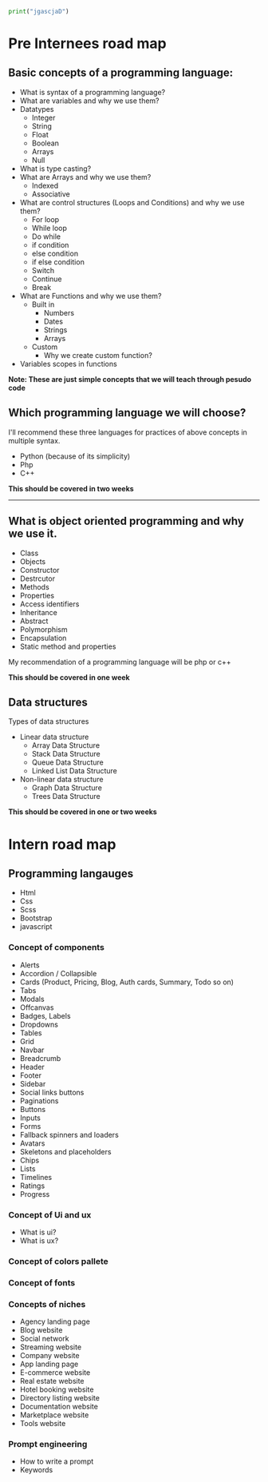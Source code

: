 ```python
print("jgascjaD")
```

# Pre Internees road map

## Basic concepts of a programming language:

- What is syntax of a programming language?
- What are variables and why we use them?
- Datatypes
  - Integer
  - String
  - Float
  - Boolean
  - Arrays
  - Null
- What is type casting?
- What are Arrays and why we use them?
  - Indexed
  - Associative
- What are control structures (Loops and Conditions) and why we use them?
  - For loop
  - While loop
  - Do while
  - if condition
  - else condition
  - if else condition
  - Switch
  - Continue
  - Break
- What are Functions and why we use them?
  - Built in
    - Numbers
    - Dates
    - Strings
    - Arrays
  - Custom
    - Why we create custom function?
- Variables scopes in functions

**Note: These are just simple concepts that we will teach through pesudo code**

## Which programming language we will choose?

I'll recommend these three languages for practices of above concepts in multiple syntax.

- Python (because of its simplicity)
- Php
- C++

**This should be covered in two weeks**

---

## What is object oriented programming and why we use it.

- Class
- Objects
- Constructor
- Destrcutor
- Methods
- Properties
- Access identifiers
- Inheritance
- Abstract
- Polymorphism
- Encapsulation
- Static method and properties

My recommendation of a programming language will be php or c++

**This should be covered in one week**

## Data structures

Types of data structures

- Linear data structure
  - Array Data Structure
  - Stack Data Structure
  - Queue Data Structure
  - Linked List Data Structure
- Non-linear data structure
  - Graph Data Structure
  - Trees Data Structure

**This should be covered in one or two weeks**

# Intern road map

## Programming langauges

- Html
- Css
- Scss
- Bootstrap
- javascript

### Concept of components

- Alerts
- Accordion / Collapsible
- Cards (Product, Pricing, Blog, Auth cards, Summary, Todo so on)
- Tabs
- Modals
- Offcanvas
- Badges, Labels
- Dropdowns
- Tables
- Grid
- Navbar
- Breadcrumb
- Header
- Footer
- Sidebar
- Social links buttons
- Paginations
- Buttons
- Inputs
- Forms
- Fallback spinners and loaders
- Avatars
- Skeletons and placeholders
- Chips
- Lists
- Timelines
- Ratings
- Progress

### Concept of Ui and ux

- What is ui?
- What is ux?

### Concept of colors pallete

### Concept of fonts

### Concepts of niches

- Agency landing page
- Blog website
- Social network
- Streaming website
- Company website
- App landing page
- E-commerce website
- Real estate website
- Hotel booking website
- Directory listing website
- Documentation website
- Marketplace website
- Tools website

### Prompt engineering

- How to write a prompt
- Keywords
